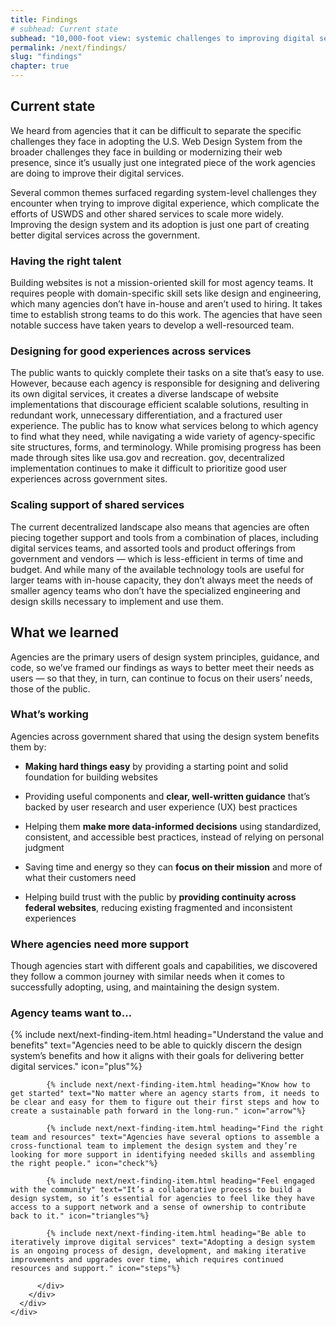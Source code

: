 ```yaml
---
title: Findings
# subhead: Current state
subhead: "10,000-foot view: systemic challenges to improving digital services"
permalink: /next/findings/
slug: "findings" 
chapter: true
---
```


<section class="next-section">
  <div class="grid-container">
    <div class="grid-row">
      <div class="grid-col-12 tablet:grid-col-8 tablet:margin-x-auto desktop:margin-x-0 margin-top-neg-2 next-section-prose" markdown="1">

## Current state

We heard from agencies that it can be difficult to separate the specific challenges they face in adopting the U.S. Web Design System from the broader challenges they face in building or modernizing their web presence, since it’s usually just one integrated piece of the work agencies are doing to improve their digital services.

Several common themes surfaced regarding system-level challenges they encounter when trying to improve digital experience, which complicate the efforts of USWDS and other shared services to scale more widely. Improving the design system and its adoption is just one part of creating better digital services across the government.

### Having the right talent

Building websites is not a mission-oriented skill for most agency teams. It requires people with domain-specific skill sets like design and engineering, which many agencies don’t have in-house and aren’t used to hiring. It takes time to establish strong teams to do this work. The agencies that have seen notable success have taken years to develop a well-resourced team.

### Designing for good experiences across services

The public wants to quickly complete their tasks on a site that’s easy to use. However, because each agency is responsible for designing and delivering its own digital services, it creates a diverse landscape of website implementations that discourage efficient scalable solutions, resulting in redundant work, unnecessary differentiation,
and a fractured user experience. The public has to know what services belong to which agency to find what they need, while navigating a wide variety of agency-specific site structures, forms, and terminology. While promising progress has been made through sites like usa.gov and recreation. gov, decentralized implementation continues to make it difficult to prioritize good user experiences across government sites.

### Scaling support of shared services

The current decentralized landscape also means that agencies are often piecing together support and tools from a combination of places, including digital services teams, and assorted tools and product offerings from government and vendors — which is less-efficient in terms of time and budget. And while many of the available technology tools are useful for larger teams with in-house capacity, they don’t always meet the needs of smaller agency teams who don’t have the specialized engineering and design skills necessary to implement and use them.

</div>
    </div>
  </div>
</section>


<section class="next-section">
  <div class="grid-container">
    <div class="grid-row">
      <div class="grid-col-12 tablet:grid-col-8 tablet:margin-x-auto desktop:margin-x-0 margin-top-neg-2 next-section-prose" markdown="1">

## What we learned

Agencies are the primary users of design system principles, guidance, and code, so we’ve framed our findings as ways to better meet their needs as users — so that they, in turn, can continue to focus on their users’ needs, those of the public.

### What’s working

Agencies across government shared that using the design system benefits them by:

- **Making hard things easy** by providing a starting point and solid foundation for building websites

- Providing useful components and **clear, well-written guidance** that’s backed by user research and user experience (UX) best practices

- Helping them **make more data-informed decisions** using standardized, consistent, and accessible best practices, instead of relying on personal judgment

- Saving time and energy so they can **focus on their mission** and more of what their customers need

- Helping build trust with the public by **providing continuity across federal websites**, reducing existing fragmented and inconsistent experiences

### Where agencies need more support

Though agencies start with different goals and capabilities, we discovered they follow a common journey with similar needs when it comes to successfully adopting, using, and maintaining the
design system.

</div>
    </div>
  </div>
</section>

<section class="next-section next-section--shaded">
  <div class="grid-container">
    <div class="grid-row">
      <div class="grid-col-12 tablet:grid-col-8 tablet:margin-x-auto desktop:margin-x-0 margin-top-neg-2 next-section-prose">
        <h3 class="margin-top-0">Agency teams want to…</h3>
        <div class="grid-row tablet:margin-x-neg-205">
          <div class="grid-col-12 tablet:padding-x-205">
            {% include next/next-finding-item.html heading="Understand the value and benefits" text="Agencies need to be able to quickly discern the design system’s benefits and how it aligns with their goals for delivering better digital services." icon="plus"%}

            {% include next/next-finding-item.html heading="Know how to get started" text="No matter where an agency starts from, it needs to be clear and easy for them to figure out their first steps and how to create a sustainable path forward in the long-run." icon="arrow"%}

            {% include next/next-finding-item.html heading="Find the right team and resources" text="Agencies have several options to assemble a cross-functional team to implement the design system and they’re looking for more support in identifying needed skills and assembling the right people." icon="check"%}

            {% include next/next-finding-item.html heading="Feel engaged with the community" text="It’s a collaborative process to build a design system, so it’s essential for agencies to feel like they have access to a support network and a sense of ownership to contribute back to it." icon="triangles"%}

            {% include next/next-finding-item.html heading="Be able to iteratively improve digital services" text="Adopting a design system is an ongoing process of design, development, and making iterative improvements and upgrades over time, which requires continued resources and support." icon="steps"%}

          </div>
        </div>
      </div>
    </div>
  </div>
</section>